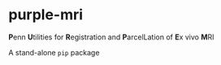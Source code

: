 # purple-mri
**P**enn **U**tilities for **R**egistration and **P**arcelLation of **E**x vivo **M**RI

A stand-alone `pip` package
